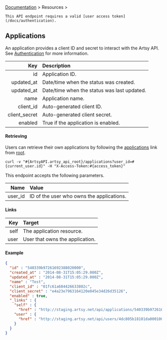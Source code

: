 [Documentation](/docs) &gt; Resources &gt;

``` alert[info]
This API endpoint requires a valid [user access token](/docs/authentication).
```

## Applications

An application provides a client ID and secret to interact with the Artsy API. See [Authentication](/docs/authentication) for more information.

Key           | Description                                 |
-------------:|:--------------------------------------------|
id            | Application ID.                             |
updated_at    | Date/time when the status was created.      |
updated_at    | Date/time when the status was last updated. |
name          | Application name.                           |
client_id     | Auto-generated client ID.                   |
client_secret | Auto-generated client secret.               |
enabled       | True if the application is enabled.         |

#### Retrieving

Users can retrieve their own applications by following the [applications](#{ArtsyAPI.artsy_api_root}/applications) link from [root](#{ArtsyAPI.artsy_api_root}).

```
curl -v "#{ArtsyAPI.artsy_api_root}/applications?user_id=#{current_user.id}" -H "X-Access-Token:#{access_token}"
```

This endpoint accepts the following parameters.

Name       | Value                                      |
----------:|:-------------------------------------------|
user_id    | ID of the user who owns the applications.  |

#### Links

Key        | Target                          |
----------:|:--------------------------------|
self       | The application resource.       |
user       | User that owns the application. |


#### Example

``` json
{
  "id" : "540339b97261692388020000",
  "created_at" : "2014-08-31T15:05:29.000Z",
  "updated_at" : "2014-08-31T15:05:29.000Z",
  "name" : "Test",
  "client_id" : "01fc61a684426633802c",
  "client_secret" : "e4a23e7963164120e045e34d26d35126",
  "enabled" : true,
  "_links" : {
    "self" : {
      "href" : "http://staging.artsy.net/api/applications/540339b97261692388020000"},
    "user" : {
      "href" : "http://staging.artsy.net/api/users/4dc805b18101da0001000489"
    }
  }
}
```

